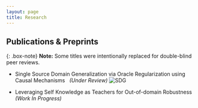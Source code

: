 ```yaml
---
layout: page
title: Research
---
```

## Publications & Preprints

{: .box-note}
**Note:** Some titles were intentionally replaced for double-blind peer reviews.


- Single Source Domain Generalization via Oracle Regularization using Causal Mechanisms &nbsp; *(Under Review)* 
![SDG](/assets/img/sdg.png)

- Leveraging Self Knowledge as Teachers for Out-of-domain Robustness &nbsp; *(Work In Progress)* 